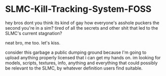 # SLMC-Kill-Tracking-System-FOSS

hey bros dont you think its kind of gay how everyone's asshole puckers the second you're in a sim?
tired of all the secrets and other shit that led to the SLMC's current stagnation?

neat bro, me too. let's kiss.

consider this garbage a public dumping ground because I'm going to upload anything properly licensed that i can get my hands on. im looking for models, scripts, textures, info, anything and everything that could possibly be relevant to the SLMC, by whatever definition users find suitable.
